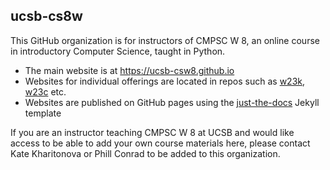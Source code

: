 ## ucsb-cs8w

This GitHub organization is for instructors of CMPSC W 8, an online course in introductory Computer Science, taught in Python.

* The main website is at https://ucsb-csw8.github.io
* Websites for individual offerings are located in repos such as [w23k](https://github.com/ucsb-csw8/w23k), [w23c](https://github.com/ucsb-csw8/w23c) etc.
* Websites are published on GitHub pages using the [just-the-docs](https://just-the-docs.github.io/just-the-docs/) Jekyll template

If you are an instructor teaching CMPSC W 8 at UCSB and would like access to be able to add your own course materials here, please contact Kate Kharitonova or Phill Conrad to be added to this organization.
